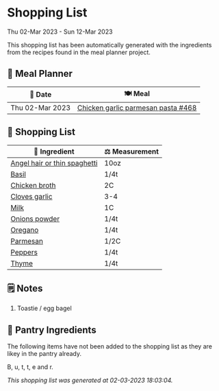 # Shopping List

Thu 02-Mar 2023 - Sun 12-Mar 2023

This shopping list has been automatically generated with the ingredients from the recipes found in the meal planner project.

## 📅 Meal Planner

|📅 Date| 🍽️ Meal|
|----|----|
|Thu 02-Mar 2023|[Chicken garlic parmesan pasta #468](https://github.com/jcallaghan/The-Cookbook/issues/468)|

## 🛒 Shopping List

| 🍌 Ingredient| ⚖️ Measurement|
|----------|-----------|
|[Angel hair or thin spaghetti](https://www.sainsburys.co.uk/gol-ui/SearchResults/Angel%20hair%20or%20thin%20spaghetti)|10oz|
|[Basil](https://www.sainsburys.co.uk/gol-ui/SearchResults/Basil)|1/4t|
|[Chicken broth](https://www.sainsburys.co.uk/gol-ui/SearchResults/Chicken%20broth)|2C|
|[Cloves garlic](https://www.sainsburys.co.uk/gol-ui/SearchResults/Cloves%20garlic)|3-4|
|[Milk](https://www.sainsburys.co.uk/gol-ui/SearchResults/Milk)|1C|
|[Onions powder](https://www.sainsburys.co.uk/gol-ui/SearchResults/Onions%20powder)|1/4t|
|[Oregano](https://www.sainsburys.co.uk/gol-ui/SearchResults/Oregano)|1/4t|
|[Parmesan](https://www.sainsburys.co.uk/gol-ui/SearchResults/Parmesan)|1/2C|
|[Peppers](https://www.sainsburys.co.uk/gol-ui/SearchResults/Peppers)|1/4t|
|[Thyme](https://www.sainsburys.co.uk/gol-ui/SearchResults/Thyme)|1/4t|

## 🗒️ Notes

1. Toastie / egg bagel

## 🏪 Pantry Ingredients

The following items have not been added to the shopping list as they are likey in the pantry already.

B, u, t, t, e and r.


_This shopping list was generated at 02-03-2023 18:03:04._